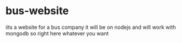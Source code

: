# bus-website
iits a website for a bus company it will be on nodejs and will work with mongodb
so right here whatever you want
